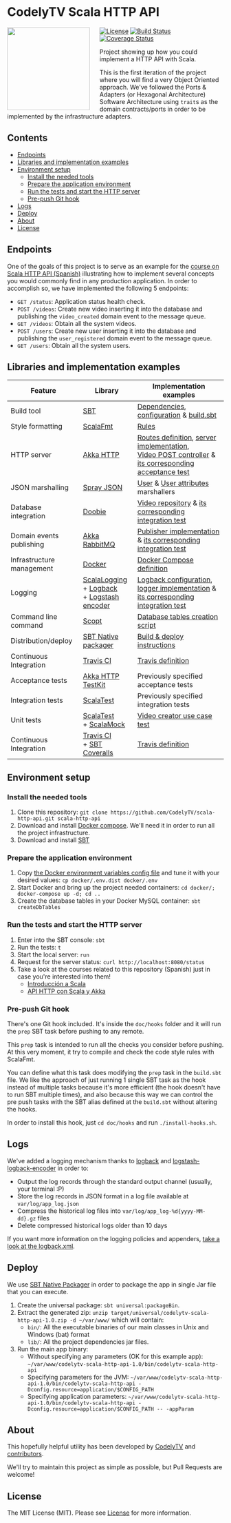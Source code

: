 # CodelyTV Scala HTTP API

<img src="http://codely.tv/wp-content/uploads/2016/05/cropped-logo-codelyTV.png" align="left" width="192px" height="192px"/>
<img align="left" width="0" height="192px" hspace="10"/>

[![License](https://img.shields.io/github/license/CodelyTV/scala-http-api.svg?style=flat-square)](LICENSE)
[![Build Status](https://img.shields.io/travis/CodelyTV/scala-http-api/master.svg?style=flat-square)](https://travis-ci.org/CodelyTV/scala-http-api)
[![Coverage Status](https://img.shields.io/coveralls/github/CodelyTV/scala-http-api/master.svg?style=flat-square)](https://coveralls.io/github/CodelyTV/scala-http-api?branch=master)

Project showing up how you could implement a HTTP API with Scala.
 
This is the first iteration of the project where you will find a very Object Oriented approach. We've followed the Ports & Adapters (or Hexagonal Architecture) Software Architecture using `trait`s as the domain contracts/ports in order to be implemented by the infrastructure adapters.

## Contents

* [Endpoints](#endpoints)
* [Libraries and implementation examples](#libraries-and-implementation-examples)
* [Environment setup](#environment-setup)
    * [Install the needed tools](#install-the-needed-tools)
    * [Prepare the application environment](#prepare-the-application-environment)
    * [Run the tests and start the HTTP server](#run-the-tests-and-start-the-http-server)
    * [Pre-push Git hook](#pre-push-git-hook)
* [Logs](#logs)
* [Deploy](#deploy)
* [About](#about)
* [License](#license)

## Endpoints

One of the goals of this project is to serve as an example for the [course on Scala HTTP API (Spanish)](https://pro.codely.tv/library/api-http-con-scala-y-akka/66747/about/) illustrating how to implement several concepts you would commonly find in any production application. In order to accomplish so, we have implemented the following 5 endpoints:
* `GET /status`: Application status health check.
* `POST /videos`: Create new video inserting it into the database and publishing the `video_created` domain event to the message queue.
* `GET /videos`: Obtain all the system videos.
* `POST /users`: Create new user inserting it into the database and publishing the `user_registered` domain event to the message queue.
* `GET /users`: Obtain all the system users.

## Libraries and implementation examples

| Feature                   | Library                                                     | Implementation examples    |
| ------------------------- | ----------------------------------------------------------- | -------------------------- |
| Build tool                | [SBT](https://www.scala-sbt.org/)                           | [Dependencies](project/Dependencies.scala), [configuration](project/Configuration.scala) & [build.sbt](build.sbt) |
| Style formatting          | [ScalaFmt](http://scalameta.org/scalafmt/)                  | [Rules](.scalafmt.conf) |
| HTTP server               | [Akka HTTP](https://doc.akka.io/docs/akka-http/current/)    | [Routes definition](src/main/tv/codely/scala_http_api/entry_point/Routes.scala), [server implementation](src/main/tv/codely/scala_http_api/entry_point/ScalaHttpApi.scala),<br> [Video POST controller](src/main/tv/codely/scala_http_api/entry_point/controller/video/VideoPostController.scala) & [its corresponding acceptance test](src/test/tv/codely/scala_http_api/entry_point/VideoEntryPointShould.scala) |
| JSON marshalling          | [Spray JSON](https://github.com/spray/spray-json)           | [User](src/main/tv/codely/scala_http_api/module/user/infrastructure/marshaller/UserJsonFormatMarshaller.scala) & [User attributes](src/main/tv/codely/scala_http_api/module/user/infrastructure/marshaller/UserNameJsonFormatMarshaller.scala) marshallers |
| Database integration      | [Doobie](http://tpolecat.github.io/doobie/)                 | [Video repository](src/main/tv/codely/scala_http_api/module/video/infrastructure/repository/DoobieMySqlVideoRepository.scala) & [its corresponding integration test](src/test/tv/codely/scala_http_api/module/video/infrastructure/repository/DoobieMySqlVideoRepositoryShould.scala) |
| Domain events publishing  | [Akka RabbitMQ](https://github.com/NewMotion/akka-rabbitmq) | [Publisher implementation](src/main/tv/codely/scala_http_api/module/shared/infrastructure/message_broker/rabbitmq/RabbitMqMessagePublisher.scala) & [its corresponding integration test](src/test/tv/codely/scala_http_api/module/shared/infrastructure/message_broker/rabbitmq/RabbitMqMessagePublisherShould.scala) |
| Infrastructure management | [Docker](https://www.docker.com/)                           | [Docker Compose definition](docker/docker-compose.yml) |
| Logging                   | [ScalaLogging](https://github.com/typesafehub/scala-logging)<br> + [Logback](https://logback.qos.ch/)<br> + [Logstash encoder](https://github.com/logstash/logstash-logback-encoder) | [Logback configuration](conf/logback.xml), [logger implementation](src/main/tv/codely/scala_http_api/module/shared/infrastructure/logger/scala_logging/ScalaLoggingLogger.scala) & [its corresponding integration test](src/test/tv/codely/scala_http_api/module/shared/infrastructure/logger/scala_logging/ScalaLoggingLoggerShould.scala) |
| Command line command      | [Scopt](https://github.com/scopt/scopt)                     | [Database tables creation script](src/main/tv/codely/scala_http_api/entry_point/cli/DbTablesCreator.scala) |
| Distribution/deploy       | [SBT Native packager](http://sbt-native-packager.readthedocs.io/en/latest/) | [Build & deploy instructions](#Deploy) |
| Continuous Integration    | [Travis CI](https://travis-ci.org/)                         | [Travis definition](.travis.yml) |
| Acceptance tests          | [Akka HTTP TestKit](https://doc.akka.io/docs/akka-http/current/routing-dsl/testkit.html) | Previously specified acceptance tests |
| Integration tests         | [ScalaTest](http://www.scalatest.org/) | Previously specified integration tests |
| Unit tests                | [ScalaTest](http://www.scalatest.org/)<br> + [ScalaMock](http://scalamock.org/) | [Video creator use case test](src/test/tv/codely/scala_http_api/module/video/application/create/VideoCreatorShould.scala) |
| Continuous Integration    | [Travis CI](https://travis-ci.org/)<br> + [SBT Coveralls](https://github.com/scoverage/sbt-coveralls) | [Travis definition](.travis.yml) |

## Environment setup

### Install the needed tools
1. Clone this repository: `git clone https://github.com/CodelyTV/scala-http-api.git scala-http-api`
2. Download and install [Docker compose](https://docs.docker.com/compose/install/). We'll need it in order to run all the project infrastructure.
3. Download and install [SBT](http://www.scala-sbt.org/download.html)

### Prepare the application environment
1. Copy [the Docker environment variables config file](docker/.env.dist) and tune it with your desired values: `cp docker/.env.dist docker/.env`
2. Start Docker and bring up the project needed containers: `cd docker/; docker-compose up -d; cd ..`
3. Create the database tables in your Docker MySQL container: `sbt createDbTables`

### Run the tests and start the HTTP server
1. Enter into the SBT console: `sbt` 
2. Run the tests: `t`
3. Start the local server: `run`
4. Request for the server status: `curl http://localhost:8080/status`
5. Take a look at the courses related to this repository (Spanish) just in case you're interested into them!
    * [Introducción a Scala](https://pro.codely.tv/library/introduccion-a-scala/63278/about/)
    * [API HTTP con Scala y Akka](https://pro.codely.tv/library/api-http-con-scala-y-akka/66747/about/)

### Pre-push Git hook

There's one Git hook included. It's inside the `doc/hooks` folder and it will run the `prep` SBT task before pushing to any remote.

This `prep` task is intended to run all the checks you consider before pushing. At this very moment, it try to compile and check the code style rules with ScalaFmt.
 
You can define what this task does modifying the `prep` task in the `build.sbt` file. We like the approach of just running 1 single SBT task as the hook instead of multiple tasks because it's more efficient (the hook doesn't have to run SBT multiple times), and also because this way we can control the pre push tasks with the SBT alias defined at the `build.sbt` without altering the hooks.
 
In order to install this hook, just `cd doc/hooks` and run `./install-hooks.sh`.

## Logs

We've added a logging mechanism thanks to [logback](https://github.com/qos-ch/logback) and [logstash-logback-encoder](https://github.com/logstash/logstash-logback-encoder/) in order to:
* Output the log records through the standard output channel (usually, your terminal :P)
* Store the log records in JSON format in a log file available at `var/log/app_log.json`
* Compress the historical log files into `var/log/app_log-%d{yyyy-MM-dd}.gz` files
* Delete compressed historical logs older than 10 days 

If you want more information on the logging policies and appenders, [take a look at the logback.xml](conf/logback.xml).  

## Deploy

We use [SBT Native Packager](http://sbt-native-packager.readthedocs.io/en/latest/) in order to package the app in single Jar file that you can execute.

1. Create the universal package: `sbt universal:packageBin`.
2. Extract the generated zip: `unzip target/universal/codelytv-scala-http-api-1.0.zip -d ~/var/www/` which will contain:
    * `bin/`: All the executable binaries of our main classes in Unix and Windows (bat) format
    * `lib/`: All the project dependencies jar files.
3. Run the main app binary:
    * Without specifying any parameters (OK for this example app): `~/var/www/codelytv-scala-http-api-1.0/bin/codelytv-scala-http-api`
    * Specifying parameters for the JVM: `~/var/www/codelytv-scala-http-api-1.0/bin/codelytv-scala-http-api -Dconfig.resource=application/$CONFIG_PATH`
    * Specifying application parameters: `~/var/www/codelytv-scala-http-api-1.0/bin/codelytv-scala-http-api -Dconfig.resource=application/$CONFIG_PATH -- -appParam`

## About

This hopefully helpful utility has been developed by [CodelyTV](https://github.com/CodelyTV) and [contributors](https://github.com/CodelyTV/scala-http-api/graphs/contributors).

We'll try to maintain this project as simple as possible, but Pull Requests are welcome!

## License

The MIT License (MIT). Please see [License](LICENSE) for more information.
